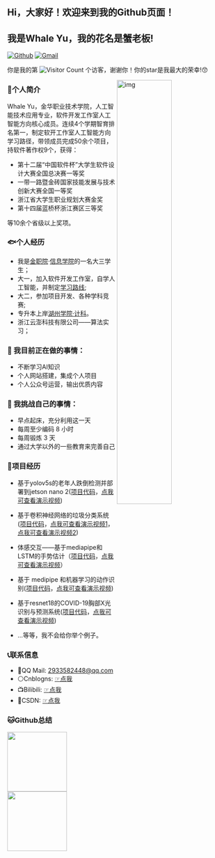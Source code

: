 ## Hi，大家好！欢迎来到我的Github页面！

## 我是Whale Yu，我的花名是蟹老板!


<!-- https://shields.io/ -->
[![Github](https://img.shields.io/badge/-Github-000?style=flat&logo=Github&logoColor=white)](https://github.com/CrabBoss-lab)
[![Gmail](https://img.shields.io/badge/-Gmail-c14438?style=flat&logo=Gmail&logoColor=white)](im.junyu.yu@gmail.com)


你是我的第 ![Visitor Count](https://profile-counter.glitch.me/CrabBoss-lab/count.svg) 个访客，谢谢你！你的star是我最大的荣幸!😙

<!-- <img align="right" alt="img" src="https://github.com/FernandoRoldan93/FernandoRoldan93/blob/master/cover_image.jpg" width="50%" height="auto" />
 -->
 <img align="right" alt="img" src="yjy2.png" width="50%" height="auto" />

### 🐋个人简介

Whale Yu，金华职业技术学院，人工智能技术应用专业，软件开发工作室人工智能方向核心成员。连续4个学期智育排名第一，制定软开工作室人工智能方向学习路径，带领成员完成50余个项目，持软件著作权9个，获得：
- 第十二届“中国软件杯”大学生软件设计大赛全国总决赛一等奖
- 一带一路暨金砖国家技能发展与技术创新大赛全国一等奖
- 浙江省大学生职业规划大赛金奖
- 第十四届蓝桥杯浙江赛区三等奖

等10余个省级以上奖项。

### 🐟个人经历

- 我是[金职院](https://www.jhc.cn/main.htm)·[信息学院](https://info.jhc.cn/main.htm)的一名大三学生；
- 大一，加入软件开发工作室，自学人工智能，并制定[学习路线](https://docs.qq.com/sheet/DSkRobnVTUGFXYnlq?tab=BB08J2);
- 大二，参加项目开发、各种学科竞赛;
- 专升本上岸[湖州学院·计科](https://www.zjhzu.edu.cn/)。
- 浙江云澎科技有限公司——算法实习；

### 🌱 我目前正在做的事情：
- 不断学习AI知识
- 个人网站搭建，集成个人项目
- 个人公众号运营，输出优质内容


### 💪 我挑战自己的事情：
- 早点起床，充分利用这一天
- 每周至少编码 8 小时
- 每周锻炼 3 天
- 通过大学以外的一些教育来完善自己


### 👷项目经历

- 基于yolov5s的老年人跌倒检测并部署到jetson nano 2([项目代码](https://github.com/CrabBoss-lab/fall-detection)，[点我可查看演示视频](https://watch.wave.video/yDDPBm31TQtUWY5j))

- 基于卷积神经网络的垃圾分类系统([项目代码](https://github.com/CrabBoss-lab/garbage-sorting-pytorch)，[点我可查看演示视频1](https://watch.wave.video/yCuWv2MZCPmcQ2Xb)，[点我可查看演示视频2](https://watch.wave.video/dZfyhf9hl3za08Qz))

- 体感交互——基于mediapipe和LSTM的手势估计（[项目代码](https://github.com/CrabBoss-lab/HandPoseEstimationBasedOnMediapipeAndLstm)，[点我可查看演示视频](https://watch.wave.video/32jfVig1l6dt5bkK)）

- 基于 medipipe 和机器学习的动作识别([项目代码](https://github.com/CrabBoss-lab/ActionRecognitionBasedOnMeadipipeAndML)，[点我可查看演示视频](https://watch.wave.video/vHj0dLVwYRohm5yQ))

- 基于resnet18的COVID-19胸部X光识别与预测系统([项目代码](https://github.com/CrabBoss-lab/Covid19-ChestX-ray-prediction)，[点我可查看演示视频](https://watch.wave.video/n3CCzEGgxuWXPnFl))
- ...等等，我不会给你举个例子。


### 📞联系信息

- 🐧QQ Mail: 2933582448@qq.com
- ⚪Cnblogns: [☞点我](https://www.cnblogs.com/xielaoban/)
- 📺Bilibili: [☞点我](https://space.bilibili.com/615998733)
- 🐒CSDN: [☞点我](https://blog.csdn.net/weixin_59605625)

### 🐱Github总结
<!-- 参考程序员鱼皮的github中的样式 -->
<!-- <img align="" height="137px" src="https://github-readme-stats.vercel.app/api?username=liyupi&hide_title=true&hide_border=true&show_icons=true&include_all_commits=true&line_height=21&bg_color=0,EC6C6C,FFD479,FFFC79,73FA79&theme=graywhite&locale=cn" /><img align="" height="137px" src="https://github-readme-stats.vercel.app/api/top-langs/?username=liyupi&hide_title=true&hide_border=true&layout=compact&bg_color=0,73FA79,73FDFF,D783FF&theme=graywhite&locale=cn" /> -->

<!-- ![CrabBoss's GitHub stats](https://github-readme-stats.vercel.app/api?username=CrabBoss-lab&show_icons=true&theme=tokyonight)
![Top Langs](https://github-readme-stats.vercel.app/api/top-langs/?username=Whale-Yu&layout=compact&theme=tokyonight) -->

 
<img align="" height="137px" src="https://github-readme-stats.vercel.app/api?username=Whale-Yu&hide_title=true&hide_border=true&show_icons=true&line_height=21&bg_color=0,EC6C6C,FFD479,FFFC79,73FA79&theme=graywhite&locale=en" /><img align="" height="137px" src="https://github-readme-stats.vercel.app/api/top-langs/?username=Whale-Yu&hide_title=true&hide_border=true&layout=compact&bg_color=0,73FA79,73FDFF,D783FF&theme=graywhite&locale=cn" />
